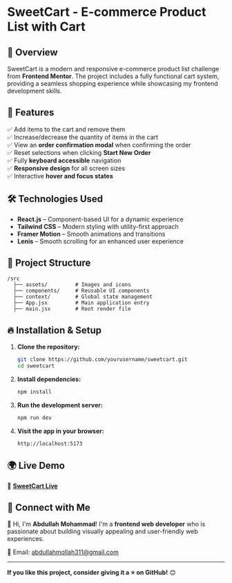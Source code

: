 #   SweetCart - E-commerce Product List with Cart 



## 🚀 Overview

SweetCart is a modern and responsive e-commerce product list challenge from **Frontend Mentor**. The project includes a fully functional cart system, providing a seamless shopping experience while showcasing my frontend development skills.


## 🎯 Features

✅ Add items to the cart and remove them  
✅ Increase/decrease the quantity of items in the cart  
✅ View an **order confirmation modal** when confirming the order  
✅ Reset selections when clicking **Start New Order**  
✅ Fully **keyboard accessible** navigation  
✅ **Responsive design** for all screen sizes  
✅ Interactive **hover and focus states**  



## 🛠️ Technologies Used

- **React.js** – Component-based UI for a dynamic experience  
- **Tailwind CSS** – Modern styling with utility-first approach  
- **Framer Motion** – Smooth animations and transitions  
- **Lenis** – Smooth scrolling for an enhanced user experience  



## 📂 Project Structure

```
/src
  ├── assets/         # Images and icons
  ├── components/     # Reusable UI components
  ├── context/        # Global state management
  ├── App.jsx         # Main application entry
  ├── main.jsx        # Root render file
```

## 🔥 Installation & Setup

1. **Clone the repository:**
   ```sh
   git clone https://github.com/yourusername/sweetcart.git
   cd sweetcart
   ```
2. **Install dependencies:**
   ```sh
   npm install
   ```
3. **Run the development server:**
   ```sh
   npm run dev
   ```
4. **Visit the app in your browser:**
   ```
   http://localhost:5173
   ```

## 🌍 Live Demo

🔗 [**SweetCart Live**](https://sweetcart.vercel.app/)



## 🤝 Connect with Me

👋 Hi, I'm **Abdullah Mohammad**! I'm a **frontend web developer** who is passionate about building visually appealing and user-friendly web experiences.

📧 Email: [abdullahmollah311@gmail.com](mailto:abdullahmollah311@gmail.com)  

---

**If you like this project, consider giving it a ⭐ on GitHub!** 😊
